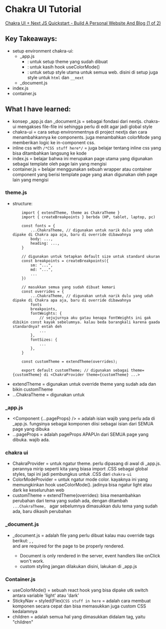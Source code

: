 # Chakra UI Tutorial

[Chakra UI + Next JS Quickstart - Build A Personal Website And Blog (1 of 2)](https://www.youtube.com/watch?v=lhOvI9s5gQY&list=PLJFB6-PFBLVNqD6SkCgR9t1CPZDXB5EJ2&index=4&ab_channel=BenjaminCarlson)

## Key Takeaways:
- setup environment chakra-ui:
    - _app.js
        - <ChakraProvider resetCSS theme={customTheme}>: untuk setup theme yang sudah dibuat
        - <ColorModeProvider>: untuk kasih hook useColorMode()
        - <GlobalStyles>: untuk setup style utama untuk semua web. disini di setup juga style untuk `html` dan `__next`
    - _document.js
- index.js
- container.js

## What I have learned:
- konsep _app.js dan _document.js = sebagai fondasi dari nextjs. chakra-ui mengakses file-file ini sehingga perlu di edit agar jadi global style
- chakra-ui = cara setup environmentnya di project nextjs dan cara menambahkannya ke components. juga menambahkan colorMode yang memberikan logic ke in-component css.
- inline css with `/*CSS stuff here*/` = juga belajar tentang inline css yang bisa ditambahkan langsung ke kode
- index.js = belajar bahwa ini merupakan page utama yang digunakan sebagai template oleh page lain yang mengisi
- container.js = belajar menggunakan sebuah wrapper atau container component yang berisi template page yang akan digunakan oleh page lain yang mengisi

### theme.js
- structure:
    ```
        import { extendTheme, theme as ChakraTheme }
        import { createBreakpoints } berbda (HP, tablet, laptop, pc)

        const fonts = {
            ...ChakraTheme, // digunakan untuk narik dulu yang udah dipake di Chakra apa aja, baru di override dibawahnya
            body: ...,
            heading: ...,
        }

        // digunakan untuk tetapkan default size untuk standard ukuran 
        const breakpoints = createBreakpoints({
            sm: "...",
            md: "...",
            ...
        })

        // masukkan semua yang sudah dibuat kemari
        const overrides = {
            ...ChakraTheme, // digunakan untuk narik dulu yang udah dipake di Chakra apa aja, baru di override dibawahnya
            fonts
            breakpoints,
            fontWeights: {
                // sejujurnya aku gatau kenapa fontWeights ini gak dibikin const kayak sebelumnya. kalau beda barangkali karena gaada standardnya? entah deh
                ...
            },
            fontSizes: {
                ...
            },
        }

        const customTheme = extendTheme(overrides);

        export default customTheme; // digunakan sebagai theme={customTheme} di <ChakraProvider theme={customTheme} ...>
    ```
- extendTheme = digunakan untuk override theme yang sudah ada dan bikin customTheme
- ...ChakraTheme = digunakan untuk

### _app.js
- <Component {...pageProps} /> = adalah isian wajib yang perlu ada di _app.js. fungsinya sebagai komponen diisi sebagai isian dari SEMUA page yang dibuka
- ...pageProps = adalah pageProps APAPUn dari SEMUA page yang dibuka. wajib ada.

### chakra ui
- ChakraProvider = untuk ngatur theme. perlu dipasang di awal di _app.js. perannya mirip seperti kita yang biasa import .CSS sebagai global styles, tapi ini jadi pembungkus untuk .CSS dari `chakra-ui`
- ColorModeProvider = untuk ngatur mode color. kayaknya ini yang memungkinkan hook useColorMode(). jadinya bisa ngatur light atau dark ke keseluruhan web
- customTheme = extendTheme(overrides): bisa menambahkan perubahan dari tema yang sudah ada, dengan ditambah `...ChakraTheme, ` agar sebelumnya dimasukkan dulu tema yang sudah ada, baru dikasih perubahan

### _document.js
- _document.js = adalah file yang perlu dibuat kalau mau override tags berikut: <Html>, <Head />, <Main /> and <NextScript /> are required for the page to be properly rendered.
    - Document is only rendered in the server, event handlers like onClick won't work.
    - custom styling jangan dilakukan disini, lakukan di _app.js

### Container.js
- useColorMode() = sebuah react hook yang bisa dipake utk switch antara variable 'light' atau 'dark'
- StickyNav = styled(Flex)` CSS stuff in here ` = adalah cara membuat komponen secara cepat dan bisa memasukkan juga custom CSS kedalamnya
- children = adalah semua hal yang dimasukkan didalam tag, yaitu <Container> "children" </Container>